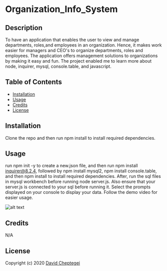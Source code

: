 # Organization_Info_System

## Description

To have an application that enables the user to view and manage departments, roles,and employees in an organization. Hence, it makes work easier for managers and CEO's to organize departments, roles and employees.
The application offers management solutions to organizations by making it easy and fun. The project enabled me to learn more about node, inquirer, mysql, console.table, and javascript.

## Table of Contents


- [Installation](#installation)
- [Usage](#usage)
- [Credits](#credits)
- [License](#license)

## Installation

Clone the repo and then run npm install to install required dependencies.
## Usage

run npm init -y to create a new.json file, and then run npm install inquirer@8.2.4, followed by npm install mysql2, npm install console.table, and then npm install to install required dependencies. After, run the sql files in mysql workbench before running node server.js. Also ensure that your server.js is connected to your sql before running it. Select the prompts displayed on your console to display your data. Follow the demo video for easier usage. 

 
![alt text](assets/images/screenshot.png)
  

## Credits

N/A

## License

Copyright (c) 2020 [David Cheptegei](https://github.com/cheptegei-create)